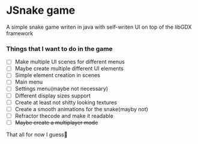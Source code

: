 # JSnake game
A simple snake game writen in java with self-writen UI on top of the libGDX framework

### Things that I want to do in the game
- [ ] Make multiple UI scenes for different menus
- [ ] Maybe create multiple different UI elements
- [ ] Simple element creation in scenes
- [ ] Main menu
- [ ] Settings menu(maybe not necessary)
- [ ] Different display sizes support
- [ ] Create at least not shitty looking textures
- [ ] Create a smooth animations for the snake(mayby not)
- [ ] Refractor thecode and make it readable
- [ ] ~~Maybe create a multiplayer mode~~

That all for now I guess🤧